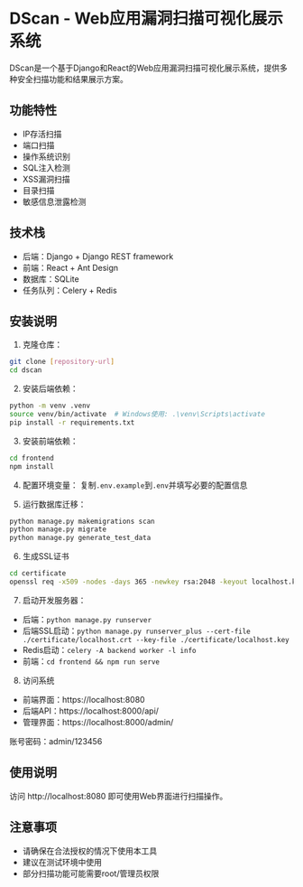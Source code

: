 # DScan - Web应用漏洞扫描可视化展示系统

DScan是一个基于Django和React的Web应用漏洞扫描可视化展示系统，提供多种安全扫描功能和结果展示方案。

## 功能特性

- IP存活扫描
- 端口扫描
- 操作系统识别
- SQL注入检测
- XSS漏洞扫描
- 目录扫描
- 敏感信息泄露检测

## 技术栈

- 后端：Django + Django REST framework
- 前端：React + Ant Design
- 数据库：SQLite
- 任务队列：Celery + Redis

## 安装说明

1. 克隆仓库：
```bash
git clone [repository-url]
cd dscan
```

2. 安装后端依赖：
```bash
python -m venv .venv
source venv/bin/activate  # Windows使用: .\venv\Scripts\activate
pip install -r requirements.txt
```

3. 安装前端依赖：
```bash
cd frontend
npm install
```

4. 配置环境变量：
复制`.env.example`到`.env`并填写必要的配置信息

5. 运行数据库迁移：
```bash
python manage.py makemigrations scan
python manage.py migrate
python manage.py generate_test_data
```

6. 生成SSL证书

```bash
cd certificate
openssl req -x509 -nodes -days 365 -newkey rsa:2048 -keyout localhost.key -out localhost.crt
```

7. 启动开发服务器：
- 后端：`python manage.py runserver`
- 后端SSL启动：`python manage.py runserver_plus --cert-file ./certificate/localhost.crt --key-file ./certificate/localhost.key`
- Redis启动：`celery -A backend worker -l info`
- 前端：`cd frontend && npm run serve`

8. 访问系统
- 前端界面：https://localhost:8080
- 后端API：https://localhost:8000/api/
- 管理界面：https://localhost:8000/admin/
  
账号密码：admin/123456

## 使用说明

访问 http://localhost:8080 即可使用Web界面进行扫描操作。

## 注意事项

- 请确保在合法授权的情况下使用本工具
- 建议在测试环境中使用
- 部分扫描功能可能需要root/管理员权限 